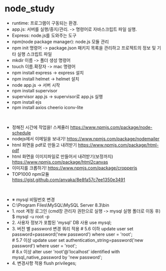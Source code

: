 # node_study

<ul>
<li>
runtime: 프로그램이 구동되는 환경.
</li>
<li>
app.js: 서버를 실행/중지/관리. -> 명령어로 자바스크립트 파일 실행.
</li>
<li>
Express: node.js를 도와주는 도구 
</li><li>
npm(node package manager): node.js 모듈 관리
</li><li>
npm init 명령어 -> package.json 패키지 목록을 관리하고 프로젝트의 정보 및 기타 실행 스크립트 파일 
</li><li>
mkdir 이름 -> 폴더 생성 명령어 
</li><li>
touch 이름.확장자 -> mac 명령어  
</li><li>
npm install express -> express 설치  
</li><li>
npm install helmet -> helmet 설치 
</li><li>
node app.js -> 서버 시작  
</li><li>
npm install supervisor 
</li><li>
supervisor app.js -> supervisor로 app.js 실행  
</li><li>
npm install ejs  
</li><li>
npm install axios cheerio iconv-lite 
</li>
</ul>
<br/>

<ul>
<li>정해진 시간에 작업을! 스케쥴러
<a href="https://www.npmjs.com/package/node-schedule">https://www.npmjs.com/package/node-schedule</a>
</li>
<li>nodejs에서 이메일을 보내기!
<a href="https://www.npmjs.com/package/nodemailer">
https://www.npmjs.com/package/nodemailer</a>
</li>
<li>html 화면을 pdf로 만들고 내려받기
<a href="https://www.npmjs.com/package/html-pdf">
https://www.npmjs.com/package/html-pdf</a>
</li>
<li>html 화면을 이미지파일로 만들어서 내려받기(보정까지)
<a href="https://www.npmjs.com/package/html2canvas">
https://www.npmjs.com/package/html2canvas</a>
</li>
<li>이미지를 크롭하기!
<a href="https://www.npmjs.com/package/cropperjs">
https://www.npmjs.com/package/cropperjs</a>
</li>
<li>TOP1000 npm모듈
<a href="https://gist.github.com/anvaka/8e8fa57c7ee1350e3491">
https://gist.github.com/anvaka/8e8fa57c7ee1350e3491</a>
</li>
</ul>
<br/>

<ul>
	<li>※ mysql 비밀번호 변경 </li>
	<li>C:\Program Files\MySQL\MySQL Server 8.3\bin</li>
	<li>1. root 계정 로그인 (cmd창 관리자 권한으로 실행 -> mysql 실행 폴더로 이동 후)
		$ mysql -u root -p</li>
	<li>2. 사용자 정보가 포함된 'mysql' DB 사용
		use mysql;</li>
	<li>3. 버전 별 password 변경 쿼리 적용
		# 5.6 이하
		 update user set password=password('new password') where user = 'root';
	<br/>
	# 5.7 이상
	update user set authentication_string=password('new password') where user = 'root';
	<br/>
	# 8.x 이상
	alter user 'root'@'localhost' identified with mysql_native_password by 'new password';
	</li>
	<li>4. 변경사항 적용
	flush privileges;</li>

</ul>